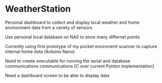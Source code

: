 # WeatherStation
Personal dashboard to collect and display local weather and home environment data from a variety of sensors

Use personal local database on NAS to store many differnet points

Currently using first prototype of my pocket environemt scanner to capture internal home data (Arduino Nano)

Need to create executable for running the serial and database communications communications [C over current Pyhton implementation]

Need a dashboard screen to be able to display data
